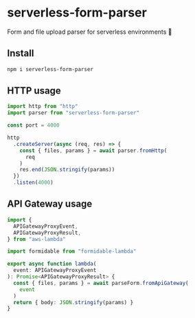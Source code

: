 # serverless-form-parser

Form and file upload parser for serverless environments 🌋

## Install

```bash
npm i serverless-form-parser
```

## HTTP usage

```ts
import http from "http"
import parser from "serverless-form-parser"

const port = 4000

http
  .createServer(async (req, res) => {
    const { files, params } = await parser.fromHttp(
      req
    )
    res.end(JSON.stringify(params))
  })
  .listen(4000)
```

## API Gateway usage

```ts
import {
  APIGatewayProxyEvent,
  APIGatewayProxyResult,
} from "aws-lambda"

import formidable from "formidable-lambda"

export async function lambda(
  event: APIGatewayProxyEvent
): Promise<APIGatewayProxyResult> {
  const { files, params } = await parseForm.fromApiGateway(
    event
  )
  return { body: JSON.stringify(params) }
}
```
